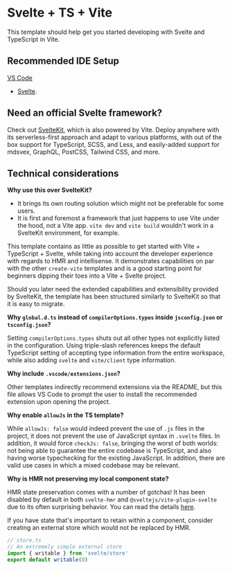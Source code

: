 # Svelte + TS + Vite

This template should help get you started developing with Svelte and TypeScript in Vite.

## Recommended IDE Setup

[VS Code](https://code.visualstudio.com/)
+ [Svelte](https://marketplace.visualstudio.com/items?itemName=svelte.svelte-vscode).

## Need an official Svelte framework?

Check out [SvelteKit](https://github.com/sveltejs/kit#readme), which is also powered by Vite. Deploy anywhere with its
serverless-first approach and adapt to various platforms, with out of the box support for TypeScript, SCSS, and Less,
and easily-added support for mdsvex, GraphQL, PostCSS, Tailwind CSS, and more.

## Technical considerations

**Why use this over SvelteKit?**

- It brings its own routing solution which might not be preferable for some users.
- It is first and foremost a framework that just happens to use Vite under the hood, not a Vite app.
  `vite dev` and `vite build` wouldn't work in a SvelteKit environment, for example.

This template contains as little as possible to get started with Vite + TypeScript + Svelte, while taking into account
the developer experience with regards to HMR and intellisense. It demonstrates capabilities on par with the
other `create-vite` templates and is a good starting point for beginners dipping their toes into a Vite + Svelte
project.

Should you later need the extended capabilities and extensibility provided by SvelteKit, the template has been
structured similarly to SvelteKit so that it is easy to migrate.

**Why `global.d.ts` instead of `compilerOptions.types` inside `jsconfig.json` or `tsconfig.json`?**

Setting `compilerOptions.types` shuts out all other types not explicitly listed in the configuration. Using triple-slash
references keeps the default TypeScript setting of accepting type information from the entire workspace, while also
adding `svelte` and `vite/client` type information.

**Why include `.vscode/extensions.json`?**

Other templates indirectly recommend extensions via the README, but this file allows VS Code to prompt the user to
install the recommended extension upon opening the project.

**Why enable `allowJs` in the TS template?**

While `allowJs: false` would indeed prevent the use of `.js` files in the project, it does not prevent the use of
JavaScript syntax in `.svelte` files. In addition, it would force `checkJs: false`, bringing the worst of both worlds:
not being able to guarantee the entire codebase is TypeScript, and also having worse typechecking for the existing
JavaScript. In addition, there are valid use cases in which a mixed codebase may be relevant.

**Why is HMR not preserving my local component state?**

HMR state preservation comes with a number of gotchas! It has been disabled by default in both `svelte-hmr`
and `@sveltejs/vite-plugin-svelte` due to its often surprising behavior. You can read the
details [here](https://github.com/rixo/svelte-hmr#svelte-hmr).

If you have state that's important to retain within a component, consider creating an external store which would not be
replaced by HMR.

```ts
// store.ts
// An extremely simple external store
import { writable } from 'svelte/store'
export default writable(0)
```
